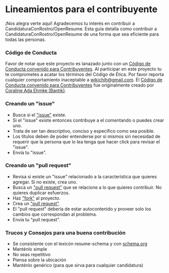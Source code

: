 # Lineamientos para el contribuyente

¡Nos alegra verte aquí! Agradecemos tu interés en contribuir a CandidaturaConRostro/OpenResume. Esta guía detalla como contribuir a CandidaturaConRostro/OpenResume de una forma que sea eficiente para todas las personas.

### Código de Conducta

Favor de notar que este proyecto es lanazado junto con un [Código de Conducta convenido para Contribuyentes](CODIGO_DE_CONDUCTA.md). Al participar en este proyecto tu te comprometes a acatar los términos del Código de Ética.  Por favor reporta cualquier comportamiento inaceptable a [wikichih@gmail.com](wikichih@gmail.com). El [Código de Conducta convenido para Contribuyentes](https://github.com/Bantik/contributor_covenant) fue originalmente creado por [Coraline Ada Ehmke (Bantik)](https://github.com/Bantik).

### Creando un "issue"

* Busca si el  ["issue"](https://github.com/renemoreno/CandidaturaConRostro/issues) existe.
* Si el "issue" existe entonces contribuye a el comentando o puedes crear uno.
* Trata de ser tan descriptivo, conciso y específico como sea posible.
* Los títulos deben de poder entenderse por si mismos sin necesidad de requerir que la persona que lo lea tenga que hacer click para revisar el "issue".
* Envía tu "issue".

### Creando un "pull request"

* Revisa si existe un "issue" relacionado a la característica que quieres agregar. Si no existe, crea uno.
* Busca un ["pull request"](https://github.com/renemoreno/CandidaturaConRostro/pulls) que se relacione a lo que quieres contribuir. No quieres duplicar esfuerzos.
* Haz ["fork"](https://help.github.com/articles/fork-a-repo/) al proyecto.
* Crea un ["pull request"](https://help.github.com/articles/creating-a-pull-request/).
* El "pull request" debería de estar autocontenido y proveer solo los cambios que correspondan al problema.
* Envía tu "pull request".

### Trucos y Consejos para una buena contribución

* Se consistente con el lexicón resume-schema y con [schema.org](http://schema.org/)
* Manténlo simple
* No seas repetitivo
* Piensa sobre la ubicación
* Manténlo genérico (para que sirva para cualquier candidatura)
